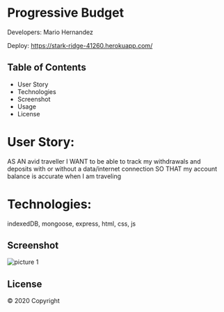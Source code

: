# Progressive Budget
Developers: Mario Hernandez

Deploy: https://stark-ridge-41260.herokuapp.com/

## Table of Contents

* User Story
* Technologies
* Screenshot
* Usage
* License


# User Story: 

AS AN avid traveller
I WANT to be able to track my withdrawals and deposits with or without a data/internet connection
SO THAT my account balance is accurate when I am traveling


# Technologies:

indexedDB, mongoose, express, html, css, js

## Screenshot


![picture 1](../img/SS.png)  


## License

© 2020 Copyright